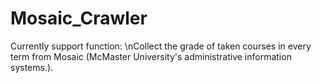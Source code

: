 # Mosaic_Crawler

Currently support function:
\nCollect the grade of taken courses in every term from Mosaic (McMaster University's administrative information systems.).


